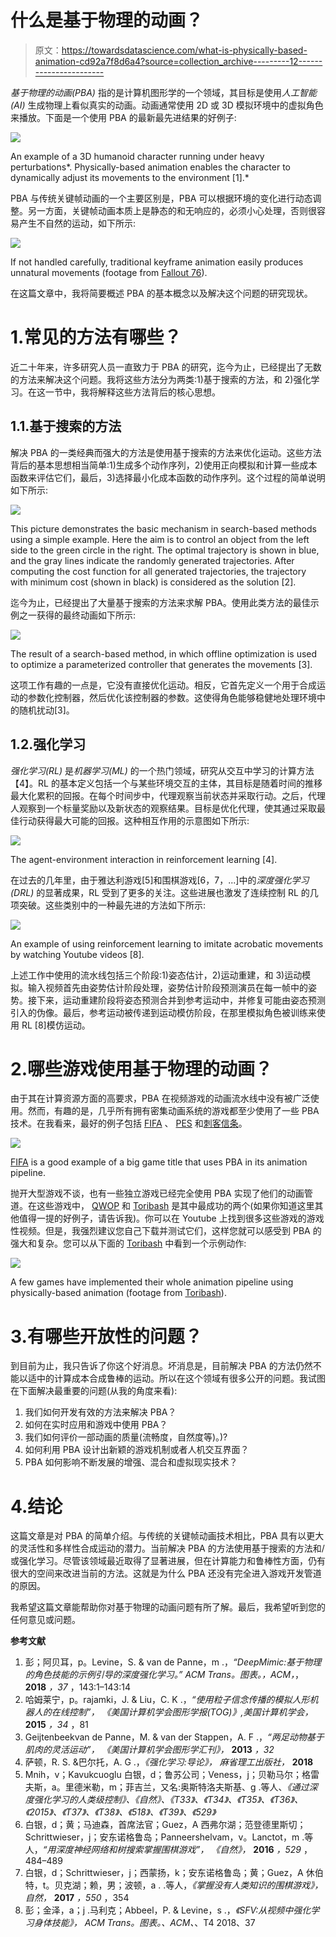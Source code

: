 # 什么是基于物理的动画？

> 原文：<https://towardsdatascience.com/what-is-physically-based-animation-cd92a7f8d6a4?source=collection_archive---------12----------------------->

*基于物理的动画(PBA)* 指的是计算机图形学的一个领域，其目标是使用*人工智能(AI)* 生成物理上看似真实的动画。动画通常使用 2D 或 3D 模拟环境中的虚拟角色来播放。下面是一个使用 PBA 的最新最先进结果的好例子:

![](img/ad4c642c5ddc0ddca82d40fce89e24cc.png)

An example of a 3D humanoid character running under heavy perturbations*. Physically-based animation enables the character to dynamically adjust its movements to the environment [1].*

PBA 与传统关键帧动画的一个主要区别是，PBA 可以根据环境的变化进行动态调整。另一方面，关键帧动画本质上是静态的和无响应的，必须小心处理，否则很容易产生不自然的运动，如下所示:

![](img/27588fed90f72ba6fe8946c205280bdd.png)

If not handled carefully, traditional keyframe animation easily produces unnatural movements (footage from [Fallout 76](https://fallout.bethesda.net/)).

在这篇文章中，我将简要概述 PBA 的基本概念以及解决这个问题的研究现状。

# 1.常见的方法有哪些？

近二十年来，许多研究人员一直致力于 PBA 的研究，迄今为止，已经提出了无数的方法来解决这个问题。我将这些方法分为两类:1)基于搜索的方法，和 2)强化学习。在这一节中，我将解释这些方法背后的核心思想。

## 1.1.基于搜索的方法

解决 PBA 的一类经典而强大的方法是使用基于搜索的方法来优化运动。这些方法背后的基本思想相当简单:1)生成多个动作序列，2)使用正向模拟和计算一些成本函数来评估它们，最后，3)选择最小化成本函数的动作序列。这个过程的简单说明如下所示:

![](img/a0d202108cc1fbe643b93037b3e05852.png)

This picture demonstrates the basic mechanism in search-based methods using a simple example. Here the aim is to control an object from the left side to the green circle in the right. The optimal trajectory is shown in blue, and the gray lines indicate the randomly generated trajectories. After computing the cost function for all generated trajectories, the trajectory with minimum cost (shown in black) is considered as the solution [2].

迄今为止，已经提出了大量基于搜索的方法来求解 PBA。使用此类方法的最佳示例之一获得的最终动画如下所示:

![](img/04e95a2ed7ce64265cd53cb70349bd81.png)

The result of a search-based method, in which offline optimization is used to optimize a parameterized controller that generates the movements [3].

这项工作有趣的一点是，它没有直接优化运动。相反，它首先定义一个用于合成运动的参数化控制器，然后优化该控制器的参数。这使得角色能够稳健地处理环境中的随机扰动[3]。

## 1.2.强化学习

*强化学习(RL)* 是*机器学习(ML)* 的一个热门领域，研究从交互中学习的计算方法【4】。RL 的基本定义包括一个与某些环境交互的主体，其目标是随着时间的推移最大化累积的回报。在每个时间步中，代理观察当前状态并采取行动。之后，代理人观察到一个标量奖励以及新状态的观察结果。目标是优化代理，使其通过采取最佳行动获得最大可能的回报。这种相互作用的示意图如下所示:

![](img/eb6c43ce0037b9b0e65587bc2ee66ebe.png)

The agent-environment interaction in reinforcement learning [4].

在过去的几年里，由于雅达利游戏[5]和围棋游戏[6，7，...]中的*深度强化学习(DRL)* 的显著成果，RL 受到了更多的关注。这些进展也激发了连续控制 RL 的几项突破。这些类别中的一种最先进的方法如下所示:

![](img/97a0ba6da39c6351872e91b13b94135f.png)

An example of using reinforcement learning to imitate acrobatic movements by watching Youtube videos [8].

上述工作中使用的流水线包括三个阶段:1)姿态估计，2)运动重建，和 3)运动模拟。输入视频首先由姿势估计阶段处理，姿势估计阶段预测演员在每一帧中的姿势。接下来，运动重建阶段将姿态预测合并到参考运动中，并修复可能由姿态预测引入的伪像。最后，参考运动被传递到运动模仿阶段，在那里模拟角色被训练来使用 RL [8]模仿运动。

# 2.哪些游戏使用基于物理的动画？

由于其在计算资源方面的高要求，PBA 在视频游戏的动画流水线中没有被广泛使用。然而，有趣的是，几乎所有拥有密集动画系统的游戏都至少使用了一些 PBA 技术。在我看来，最好的例子包括 [FIFA](https://www.easports.com/fifa) 、 [PES](https://www.konami.com/wepes/2019/us/en-us/) 和[刺客信条](https://assassinscreed.ubisoft.com/game/en-us/home)。

![](img/cc5d189c01727d71d536f0c4e9f7512a.png)

[FIFA](https://www.easports.com/fifa) is a good example of a big game title that uses PBA in its animation pipeline.

抛开大型游戏不谈，也有一些独立游戏已经完全使用 PBA 实现了他们的动画管道。在这些游戏中， [QWOP](http://www.foddy.net/2010/10/qwop/) 和 [Toribash](http://www.toribash.com/) 是其中最成功的两个(如果你知道这里其他值得一提的好例子，请告诉我)。你可以在 Youtube 上找到很多这些游戏的游戏性视频。但是，我强烈建议您自己下载并测试它们，这样您就可以感受到 PBA 的强大和复杂。您可以从下面的 [Toribash](http://www.toribash.com/) 中看到一个示例动作:

![](img/a78fa6a64f61da7dfcedaa9a9f9810a0.png)

A few games have implemented their whole animation pipeline using physically-based animation (footage from [Toribash](http://www.toribash.com/)).

# 3.有哪些开放性的问题？

到目前为止，我只告诉了你这个好消息。坏消息是，目前解决 PBA 的方法仍然不能以适中的计算成本合成鲁棒的运动。所以在这个领域有很多公开的问题。我试图在下面解决最重要的问题(从我的角度来看):

1.  我们如何开发有效的方法来解决 PBA？
2.  如何在实时应用和游戏中使用 PBA？
3.  我们如何评价一部动画的质量(流畅度，自然度等)。)?
4.  如何利用 PBA 设计出新颖的游戏机制或者人机交互界面？
5.  PBA 如何影响不断发展的增强、混合和虚拟现实技术？

# 4.结论

这篇文章是对 PBA 的简单介绍。与传统的关键帧动画技术相比，PBA 具有以更大的灵活性和多样性合成运动的潜力。当前解决 PBA 的方法使用基于搜索的方法和/或强化学习。尽管该领域最近取得了显著进展，但在计算能力和鲁棒性方面，仍有很大的空间来改进当前的方法。这就是为什么 PBA 还没有完全进入游戏开发管道的原因。

我希望这篇文章能帮助你对基于物理的动画问题有所了解。最后，我希望听到您的任何意见或问题。

**参考文献**

1.  彭；阿贝耳，p。Levine，S. & van de Panne，m .，*“DeepMimic:基于物理的角色技能的示例引导的深度强化学习。”* *ACM Trans。图表。，ACM，*， **2018** *，37* ，143:1–143:14
2.  哈姆莱宁，p。rajamki，J. & Liu，C. K .，*“使用粒子信念传播的模拟人形机器人的在线控制”，* *《美国计算机学会图形学报(TOG)》,美国计算机学会，* **2015** *，34* ，81
3.  Geijtenbeekvan de Panne，M. & van der Stappen，A. F .，*“两足动物基于肌肉的灵活运动”，* *《美国计算机学会图形学汇刊》，* **2013** *，32*
4.  萨顿，R. S. &巴尔托，A. G .，*《强化学习:导论》，* *麻省理工出版社，* **2018**
5.  Mnih，v；Kavukcuoglu 白银，d；鲁苏公司；Veness，j；贝勒马尔；格雷夫斯，a。里德米勒，m；菲吉兰，又名:奥斯特洛夫斯基、g .等人、*《通过深度强化学习的人类级控制》、《自然》、《T33》、《T34》、《T35》、《T36》、《2015》、《T37》、《T38》、《518》、《T39》、《529》*
6.  白银，d；黄；马迪森，首席法官；Guez，A 西弗尔湖；范登德里斯切；Schrittwieser，j；安东诺格鲁岛；Panneershelvam，v。Lanctot，m .等人，*“用深度神经网络和树搜索掌握围棋游戏”，* *《自然》，* **2016** *，529* ，484–489
7.  白银，d；Schrittwieser，j；西蒙扬，k；安东诺格鲁岛；黄；Guez，A 休伯特，t。贝克湖；赖，男；波顿，a . .等人，*《掌握没有人类知识的围棋游戏》，* *自然，* **2017** *，550* ，354
8.  彭；金泽，a；j .马利克；Abbeel，P. & Levine，s .，*《SFV:从视频中强化学习身体技能》，* *ACM Trans。图表。、ACM、*、T4 2018、37